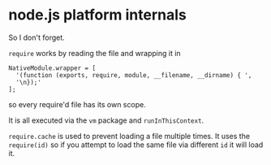 # node.js platform internals

So I don't forget.

`require` works by reading the file and wrapping it in

```
NativeModule.wrapper = [
  '(function (exports, require, module, __filename, __dirname) { ',
  '\n});'
];
```

so every require'd file has its own scope.

It is all executed via the `vm` package and `runInThisContext`.

`require.cache` is used to prevent loading a file multiple times. It uses the `require(id)` so if you attempt to load the same file via different `id` it will load it.
